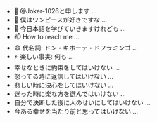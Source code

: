 - 👋 @Joker-1026と申します ...
- 👀 僕はワンピースが好きですな ...
- 🌱 今日本語を学びていきますけれども ...
- 📫 How to reach me ...
- 😄 代名詞: ドン・キホーテ・ドフラミンゴ ...
- ⚡ 楽しい事実: 何も ...
- 幸せなときに約束をしてはいけない ...
- 怒ってる時に返信してはいけない ...
- 悲しい時に決心をしてはいけない ...
- 迷った時に楽な方を選んではいけない ...
- 自分で決断した後に人のせいにしてはいけない ...
- 今ある幸せを当たり前と思ってはいけない ...

<!---
Joker-1026/Joker-1026 is a ✨ special ✨ repository because its `README.md` (this file) appears on your GitHub profile.
You can click the Preview link to take a look at your changes.
--->
